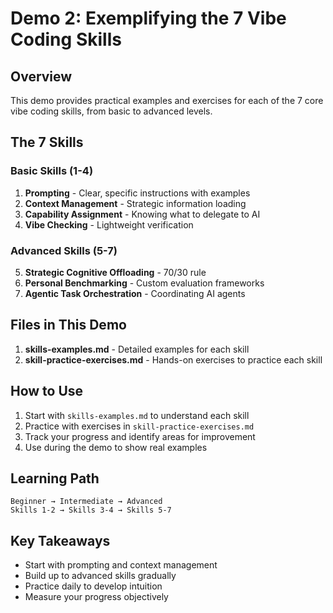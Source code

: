 # Demo 2: Exemplifying the 7 Vibe Coding Skills

## Overview

This demo provides practical examples and exercises for each of the 7 core vibe coding skills, from basic to advanced levels.

## The 7 Skills

### Basic Skills (1-4)
1. **Prompting** - Clear, specific instructions with examples
2. **Context Management** - Strategic information loading
3. **Capability Assignment** - Knowing what to delegate to AI
4. **Vibe Checking** - Lightweight verification

### Advanced Skills (5-7)
5. **Strategic Cognitive Offloading** - 70/30 rule
6. **Personal Benchmarking** - Custom evaluation frameworks
7. **Agentic Task Orchestration** - Coordinating AI agents

## Files in This Demo

1. **skills-examples.md** - Detailed examples for each skill
2. **skill-practice-exercises.md** - Hands-on exercises to practice each skill

## How to Use

1. Start with `skills-examples.md` to understand each skill
2. Practice with exercises in `skill-practice-exercises.md`
3. Track your progress and identify areas for improvement
4. Use during the demo to show real examples

## Learning Path

```
Beginner → Intermediate → Advanced
Skills 1-2 → Skills 3-4 → Skills 5-7
```

## Key Takeaways

- Start with prompting and context management
- Build up to advanced skills gradually
- Practice daily to develop intuition
- Measure your progress objectively